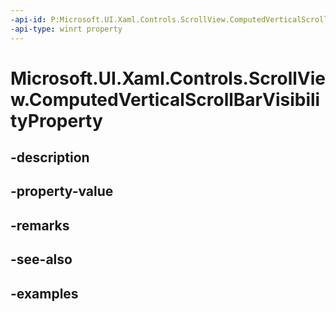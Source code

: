 ```yaml
---
-api-id: P:Microsoft.UI.Xaml.Controls.ScrollView.ComputedVerticalScrollBarVisibilityProperty
-api-type: winrt property
---
```


# Microsoft.UI.Xaml.Controls.ScrollView.ComputedVerticalScrollBarVisibilityProperty

<!--
public static Windows.UI.Xaml.DependencyProperty ComputedVerticalScrollBarVisibilityProperty { get; }
-->


## -description

## -property-value

## -remarks

## -see-also

## -examples


